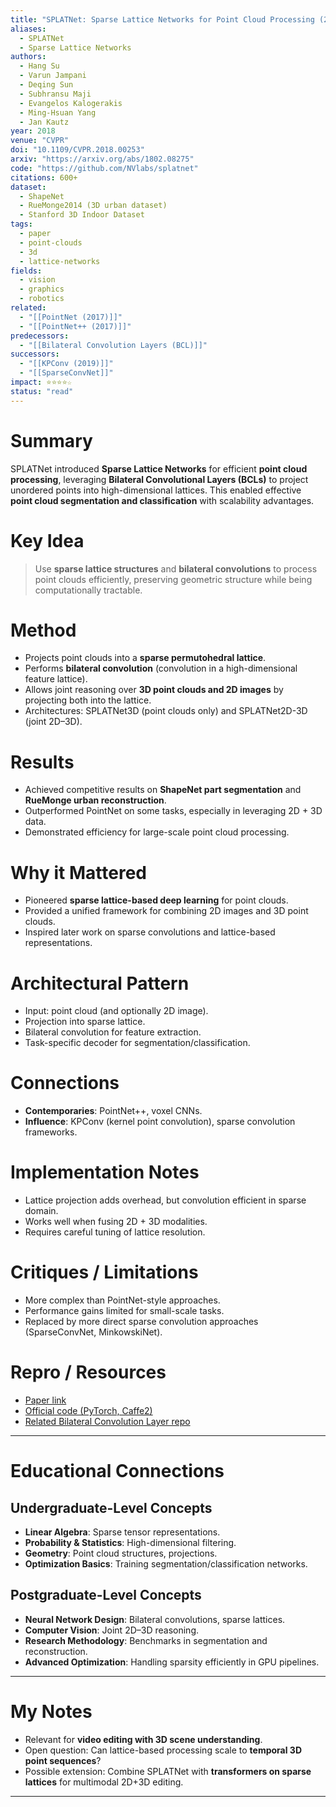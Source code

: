 ```yaml
---
title: "SPLATNet: Sparse Lattice Networks for Point Cloud Processing (2018)"
aliases: 
  - SPLATNet
  - Sparse Lattice Networks
authors:
  - Hang Su
  - Varun Jampani
  - Deqing Sun
  - Subhransu Maji
  - Evangelos Kalogerakis
  - Ming-Hsuan Yang
  - Jan Kautz
year: 2018
venue: "CVPR"
doi: "10.1109/CVPR.2018.00253"
arxiv: "https://arxiv.org/abs/1802.08275"
code: "https://github.com/NVlabs/splatnet"
citations: 600+
dataset:
  - ShapeNet
  - RueMonge2014 (3D urban dataset)
  - Stanford 3D Indoor Dataset
tags:
  - paper
  - point-clouds
  - 3d
  - lattice-networks
fields:
  - vision
  - graphics
  - robotics
related:
  - "[[PointNet (2017)]]"
  - "[[PointNet++ (2017)]]"
predecessors:
  - "[[Bilateral Convolution Layers (BCL)]]"
successors:
  - "[[KPConv (2019)]]"
  - "[[SparseConvNet]]"
impact: ⭐⭐⭐⭐☆
status: "read"
---
```


# Summary
SPLATNet introduced **Sparse Lattice Networks** for efficient **point cloud processing**, leveraging **Bilateral Convolutional Layers (BCLs)** to project unordered points into high-dimensional lattices. This enabled effective **point cloud segmentation and classification** with scalability advantages.

# Key Idea
> Use **sparse lattice structures** and **bilateral convolutions** to process point clouds efficiently, preserving geometric structure while being computationally tractable.

# Method
- Projects point clouds into a **sparse permutohedral lattice**.  
- Performs **bilateral convolution** (convolution in a high-dimensional feature lattice).  
- Allows joint reasoning over **3D point clouds and 2D images** by projecting both into the lattice.  
- Architectures: SPLATNet3D (point clouds only) and SPLATNet2D-3D (joint 2D–3D).  

# Results
- Achieved competitive results on **ShapeNet part segmentation** and **RueMonge urban reconstruction**.  
- Outperformed PointNet on some tasks, especially in leveraging 2D + 3D data.  
- Demonstrated efficiency for large-scale point cloud processing.  

# Why it Mattered
- Pioneered **sparse lattice-based deep learning** for point clouds.  
- Provided a unified framework for combining 2D images and 3D point clouds.  
- Inspired later work on sparse convolutions and lattice-based representations.  

# Architectural Pattern
- Input: point cloud (and optionally 2D image).  
- Projection into sparse lattice.  
- Bilateral convolution for feature extraction.  
- Task-specific decoder for segmentation/classification.  

# Connections
- **Contemporaries**: PointNet++, voxel CNNs.  
- **Influence**: KPConv (kernel point convolution), sparse convolution frameworks.  

# Implementation Notes
- Lattice projection adds overhead, but convolution efficient in sparse domain.  
- Works well when fusing 2D + 3D modalities.  
- Requires careful tuning of lattice resolution.  

# Critiques / Limitations
- More complex than PointNet-style approaches.  
- Performance gains limited for small-scale tasks.  
- Replaced by more direct sparse convolution approaches (SparseConvNet, MinkowskiNet).  

# Repro / Resources
- [Paper link](https://arxiv.org/abs/1802.08275)  
- [Official code (PyTorch, Caffe2)](https://github.com/NVlabs/splatnet)  
- [Related Bilateral Convolution Layer repo](https://github.com/NVlabs/bilateralNN)  

---

# Educational Connections

## Undergraduate-Level Concepts
- **Linear Algebra**: Sparse tensor representations.  
- **Probability & Statistics**: High-dimensional filtering.  
- **Geometry**: Point cloud structures, projections.  
- **Optimization Basics**: Training segmentation/classification networks.  

## Postgraduate-Level Concepts
- **Neural Network Design**: Bilateral convolutions, sparse lattices.  
- **Computer Vision**: Joint 2D–3D reasoning.  
- **Research Methodology**: Benchmarks in segmentation and reconstruction.  
- **Advanced Optimization**: Handling sparsity efficiently in GPU pipelines.  

---

# My Notes
- Relevant for **video editing with 3D scene understanding**.  
- Open question: Can lattice-based processing scale to **temporal 3D point sequences**?  
- Possible extension: Combine SPLATNet with **transformers on sparse lattices** for multimodal 2D+3D editing.  

---
